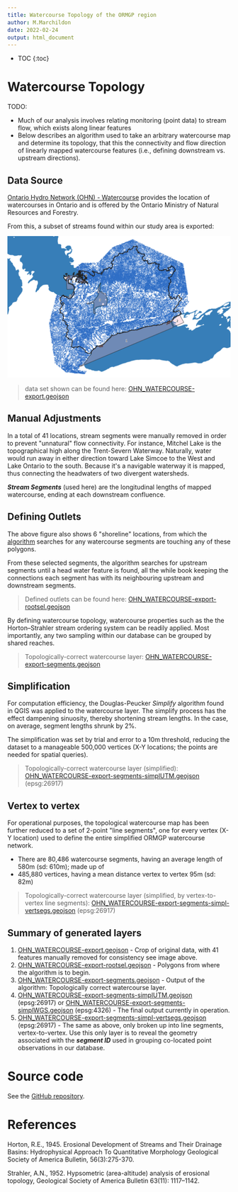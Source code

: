 ```yaml
---
title: Watercourse Topology of the ORMGP region
author: M.Marchildon
date: 2022-02-24
output: html_document
---
```


* TOC
{:toc}

# Watercourse Topology
TODO:
* Much of our analysis involves relating monitoring (point data) to stream flow, which exists along linear features
* Below describes an algorithm used to take an arbitrary watercourse map and determine its topology, that this the connectivity and flow direction of linearly mapped watercourse features (i.e., defining downstream vs. upstream directions).
 

## Data Source

[Ontario Hydro Network (OHN) - Watercourse](https://geohub.lio.gov.on.ca/datasets/a222f2996e7c454f9e8d028aa05995d3_26/about) provides the location of watercourses in Ontario and is offered by the Ontario Ministry of Natural Resources and Forestry.

From this, a subset of streams found within our study area is exported:

![](fig/OHN_WATERCOURSE-export.png)

> data set shown can be found here: [OHN_WATERCOURSE-export.geojson](https://www.dropbox.com/s/a44ohn98h0nkcij/OHN_WATERCOURSE-export.geojson?dl=0)


## Manual Adjustments

In a total of 41 locations, stream segments were manually removed in order to prevent "unnatural" flow connectivity. For instance, Mitchel Lake is the topographical high along the Trent-Severn Waterway. Naturally, water would run away in either direction toward Lake Simcoe to the West and Lake Ontario to the south. Because it's a navigable waterway it is mapped, thus connecting the headwaters of two divergent watersheds.

__*Stream Segments*__ (used here) are the longitudinal lengths of mapped watercourse, ending at each downstream confluence.



## Defining Outlets

The above figure also shows 6 "shoreline" locations, from which the [algorithm](https://github.com/OWRC/drainTopology) searches for any watercourse segments are touching any of these polygons.

From these selected segments, the algorithm searches for upstream segments until a head water feature is found, all the while book keeping the connections each segment has with its neighbouring upstream and downstream segments.

> Defined outlets can be found here: [OHN_WATERCOURSE-export-rootsel.geojson](https://www.dropbox.com/s/djphvjkospckj88/OHN_WATERCOURSE-export-rootsel.geojson?dl=0)

By defining watercourse topology, watercourse properties such as the the Horton–Strahler stream ordering system can be readily applied. Most importantly, any two sampling within our database can be grouped by shared reaches.

> Topologically-correct watercourse layer: [OHN_WATERCOURSE-export-segments.geojson](https://www.dropbox.com/s/0vq92budz1o64pb/OHN_WATERCOURSE-export-segments.geojson?dl=0) 


## Simplification

For computation efficiency, the Douglas-Peucker *Simplify* algorithm found in QGIS was applied to the watercourse layer. The simplify process has the effect dampening sinuosity, thereby shortening stream lengths. In the case, on average, segment lengths shrunk by 2%.

The simplification was set by trial and error to a 10m threshold, reducing the dataset to a manageable 500,000 vertices (X-Y locations; the points are needed for spatial queries).

> Topologically-correct watercourse layer (simplified): [OHN_WATERCOURSE-export-segments-simplUTM.geojson](https://www.dropbox.com/s/u91365p9z32mne8/OHN_WATERCOURSE-export-segments-simplUTM.geojson?dl=0) (epsg:26917)


## Vertex to vertex

For operational purposes, the topological watercourse map has been further reduced to a set of 2-point "line segments", one for every vertex (X-Y location) used to define the entire simplified ORMGP watercourse network.

* There are 80,486 watercourse segments, having an average length of 580m (sd: 610m); made up of
* 485,880 vertices, having a mean distance vertex to vertex 95m (sd: 82m)

> Topologically-correct watercourse layer (simplified, by vertex-to-vertex line segments): [OHN_WATERCOURSE-export-segments-simpl-vertsegs.geojson](https://www.dropbox.com/s/tcrv4wpe9b1oo8j/OHN_WATERCOURSE-export-segments-simpl-vertsegs.geojson?dl=0) (epsg:26917)


## Summary of generated layers

1. [OHN_WATERCOURSE-export.geojson](https://www.dropbox.com/s/a44ohn98h0nkcij/OHN_WATERCOURSE-export.geojson?dl=0) - Crop of original data, with 41 features manually removed for consistency see image above.
1. [OHN_WATERCOURSE-export-rootsel.geojson](https://www.dropbox.com/s/djphvjkospckj88/OHN_WATERCOURSE-export-rootsel.geojson?dl=0) - Polygons from where the algorithm is to begin.
1. [OHN_WATERCOURSE-export-segments.geojson](https://www.dropbox.com/s/0vq92budz1o64pb/OHN_WATERCOURSE-export-segments.geojson?dl=0) - Output of the algorithm: Topologically correct watercourse layer.
1. [OHN_WATERCOURSE-export-segments-simplUTM.geojson](https://www.dropbox.com/s/u91365p9z32mne8/OHN_WATERCOURSE-export-segments-simplUTM.geojson?dl=0) (epsg:26917) or [OHN_WATERCOURSE-export-segments-simplWGS.geojson](https://www.dropbox.com/s/uccllnq3eqnhnd1/OHN_WATERCOURSE-export-segments-simplWGS.geojson?dl=0) (epsg:4326) - The final output currently in operation.
1. [OHN_WATERCOURSE-export-segments-simpl-vertsegs.geojson](https://www.dropbox.com/s/tcrv4wpe9b1oo8j/OHN_WATERCOURSE-export-segments-simpl-vertsegs.geojson?dl=0) (epsg:26917) - The same as above, only broken up into line segments, vertex-to-vertex. Use this only layer is to reveal the geometry associated with the *__segment ID__* used in grouping co-located point observations in our database.


# Source code

See the [GitHub repository](https://github.com/OWRC/drainTopology).



# References

Horton, R.E., 1945. Erosional Development of Streams and Their Drainage Basins: Hydrophysical Approach To Quantitative Morphology Geological Society of America Bulletin, 56(3):275-370.

Strahler, A.N., 1952. Hypsometric (area-altitude) analysis of erosional topology, Geological Society of America Bulletin 63(11): 1117–1142.